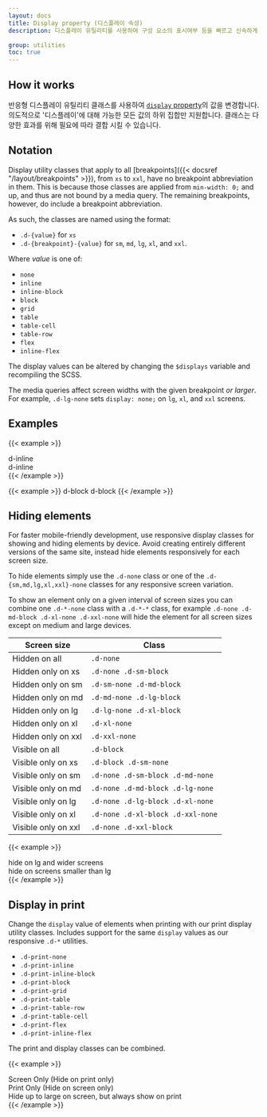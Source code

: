 ```yaml
---
layout: docs
title: Display property (디스플레이 속성)
description: 디스플레이 유틸리티를 사용하여 구성 요소의 표시여부 등을 빠르고 신속하게 전환 할 수 있습니다. 인쇄시 표시를 제어하기 위한 일부 추가 기능뿐만 아니라 더 일반적인 값에 대한 지원도 포함 됩니다.

group: utilities
toc: true
---
```


## How it works

반응형 디스플레이 유틸리티 클래스를 사용하여 [`display` property](https://developer.mozilla.org/en-US/docs/Web/CSS/display)의 값을 변경합니다. 의도적으로 '디스플레이'에 대해 가능한 모든 값의 하위 집합만 지원합니다. 클래스는 다양한 효과를 위해 필요에 따라 결합 시킬 수 있습니다.

## Notation

Display utility classes that apply to all [breakpoints]({{< docsref "/layout/breakpoints" >}}), from `xs` to `xxl`, have no breakpoint abbreviation in them. This is because those classes are applied from `min-width: 0;` and up, and thus are not bound by a media query. The remaining breakpoints, however, do include a breakpoint abbreviation.

As such, the classes are named using the format:

- `.d-{value}` for `xs`
- `.d-{breakpoint}-{value}` for `sm`, `md`, `lg`, `xl`, and `xxl`.

Where *value* is one of:

- `none`
- `inline`
- `inline-block`
- `block`
- `grid`
- `table`
- `table-cell`
- `table-row`
- `flex`
- `inline-flex`

The display values can be altered by changing the `$displays` variable and recompiling the SCSS.

The media queries affect screen widths with the given breakpoint *or larger*. For example, `.d-lg-none` sets `display: none;` on `lg`, `xl`, and `xxl` screens.

## Examples

{{< example >}}
<div class="d-inline p-2 bg-primary text-white">d-inline</div>
<div class="d-inline p-2 bg-dark text-white">d-inline</div>
{{< /example >}}

{{< example >}}
<span class="d-block p-2 bg-primary text-white">d-block</span>
<span class="d-block p-2 bg-dark text-white">d-block</span>
{{< /example >}}

## Hiding elements

For faster mobile-friendly development, use responsive display classes for showing and hiding elements by device. Avoid creating entirely different versions of the same site, instead hide elements responsively for each screen size.

To hide elements simply use the `.d-none` class or one of the `.d-{sm,md,lg,xl,xxl}-none` classes for any responsive screen variation.

To show an element only on a given interval of screen sizes you can combine one `.d-*-none` class with a `.d-*-*` class, for example `.d-none .d-md-block .d-xl-none .d-xxl-none` will hide the element for all screen sizes except on medium and large devices.

<table class="table">
  <thead>
    <tr>
      <th>Screen size</th>
      <th>Class</th>
    </tr>
  </thead>
  <tbody>
    <tr>
      <td>Hidden on all</td>
      <td><code>.d-none</code></td>
    </tr>
    <tr>
      <td>Hidden only on xs</td>
      <td><code>.d-none .d-sm-block</code></td>
    </tr>
    <tr>
      <td>Hidden only on sm</td>
      <td><code>.d-sm-none .d-md-block</code></td>
    </tr>
    <tr>
      <td>Hidden only on md</td>
      <td><code>.d-md-none .d-lg-block</code></td>
    </tr>
    <tr>
      <td>Hidden only on lg</td>
      <td><code>.d-lg-none .d-xl-block</code></td>
    </tr>
    <tr>
      <td>Hidden only on xl</td>
      <td><code>.d-xl-none</code></td>
    </tr>
    <tr>
      <td>Hidden only on xxl</td>
      <td><code>.d-xxl-none</code></td>
    </tr>
    <tr>
      <td>Visible on all</td>
      <td><code>.d-block</code></td>
    </tr>
    <tr>
      <td>Visible only on xs</td>
      <td><code>.d-block .d-sm-none</code></td>
    </tr>
    <tr>
      <td>Visible only on sm</td>
      <td><code>.d-none .d-sm-block .d-md-none</code></td>
    </tr>
    <tr>
      <td>Visible only on md</td>
      <td><code>.d-none .d-md-block .d-lg-none</code></td>
    </tr>
    <tr>
      <td>Visible only on lg</td>
      <td><code>.d-none .d-lg-block .d-xl-none</code></td>
    </tr>
    <tr>
      <td>Visible only on xl</td>
      <td><code>.d-none .d-xl-block .d-xxl-none</code></td>
    </tr>
    <tr>
      <td>Visible only on xxl</td>
      <td><code>.d-none .d-xxl-block</code></td>
    </tr>
  </tbody>
</table>

{{< example >}}
<div class="d-lg-none">hide on lg and wider screens</div>
<div class="d-none d-lg-block">hide on screens smaller than lg</div>
{{< /example >}}

## Display in print

Change the `display` value of elements when printing with our print display utility classes. Includes support for the same `display` values as our responsive `.d-*` utilities.

- `.d-print-none`
- `.d-print-inline`
- `.d-print-inline-block`
- `.d-print-block`
- `.d-print-grid`
- `.d-print-table`
- `.d-print-table-row`
- `.d-print-table-cell`
- `.d-print-flex`
- `.d-print-inline-flex`

The print and display classes can be combined.

{{< example >}}
<div class="d-print-none">Screen Only (Hide on print only)</div>
<div class="d-none d-print-block">Print Only (Hide on screen only)</div>
<div class="d-none d-lg-block d-print-block">Hide up to large on screen, but always show on print</div>
{{< /example >}}
